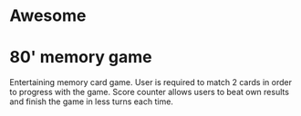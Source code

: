 # Awesome 
# 80' memory game 
Entertaining memory card game. User is required to match 2 cards in order to progress with the game. Score counter allows users to beat own results and finish the game in less turns each time.
